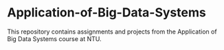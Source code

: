 # Application-of-Big-Data-Systems
This repository contains assignments and projects from the Application of Big Data Systems course at NTU.
